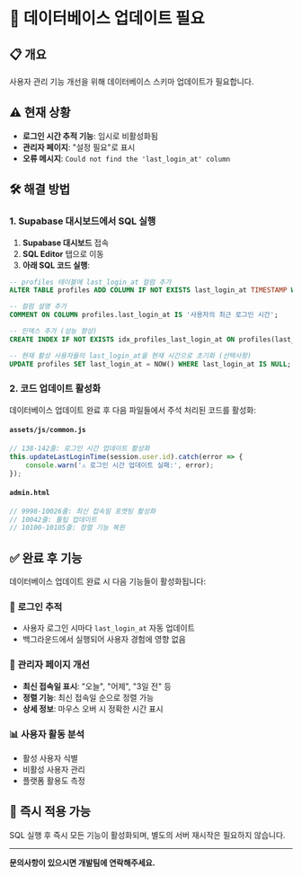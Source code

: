 # 🔧 데이터베이스 업데이트 필요

## 📋 개요
사용자 관리 기능 개선을 위해 데이터베이스 스키마 업데이트가 필요합니다.

## ⚠️ 현재 상황
- **로그인 시간 추적 기능**: 임시로 비활성화됨
- **관리자 페이지**: "설정 필요"로 표시
- **오류 메시지**: `Could not find the 'last_login_at' column`

## 🛠️ 해결 방법

### 1. Supabase 대시보드에서 SQL 실행

1. **Supabase 대시보드** 접속
2. **SQL Editor** 탭으로 이동
3. **아래 SQL 코드 실행**:

```sql
-- profiles 테이블에 last_login_at 컬럼 추가
ALTER TABLE profiles ADD COLUMN IF NOT EXISTS last_login_at TIMESTAMP WITH TIME ZONE;

-- 컬럼 설명 추가
COMMENT ON COLUMN profiles.last_login_at IS '사용자의 최근 로그인 시간';

-- 인덱스 추가 (성능 향상)
CREATE INDEX IF NOT EXISTS idx_profiles_last_login_at ON profiles(last_login_at) WHERE last_login_at IS NOT NULL;

-- 현재 활성 사용자들의 last_login_at을 현재 시간으로 초기화 (선택사항)
UPDATE profiles SET last_login_at = NOW() WHERE last_login_at IS NULL;
```

### 2. 코드 업데이트 활성화

데이터베이스 업데이트 완료 후 다음 파일들에서 주석 처리된 코드를 활성화:

#### `assets/js/common.js`
```javascript
// 138-142줄: 로그인 시간 업데이트 활성화
this.updateLastLoginTime(session.user.id).catch(error => {
    console.warn('⚠️ 로그인 시간 업데이트 실패:', error);
});
```

#### `admin.html`
```javascript
// 9998-10026줄: 최신 접속일 포맷팅 활성화
// 10042줄: 툴팁 업데이트
// 10100-10105줄: 정렬 기능 복원
```

## ✅ 완료 후 기능

데이터베이스 업데이트 완료 시 다음 기능들이 활성화됩니다:

### 🔐 **로그인 추적**
- 사용자 로그인 시마다 `last_login_at` 자동 업데이트
- 백그라운드에서 실행되어 사용자 경험에 영향 없음

### 👥 **관리자 페이지 개선**
- **최신 접속일 표시**: "오늘", "어제", "3일 전" 등
- **정렬 기능**: 최신 접속일 순으로 정렬 가능
- **상세 정보**: 마우스 오버 시 정확한 시간 표시

### 📊 **사용자 활동 분석**
- 활성 사용자 식별
- 비활성 사용자 관리
- 플랫폼 활용도 측정

## 🚀 즉시 적용 가능

SQL 실행 후 즉시 모든 기능이 활성화되며, 별도의 서버 재시작은 필요하지 않습니다.

---

**문의사항이 있으시면 개발팀에 연락해주세요.**
